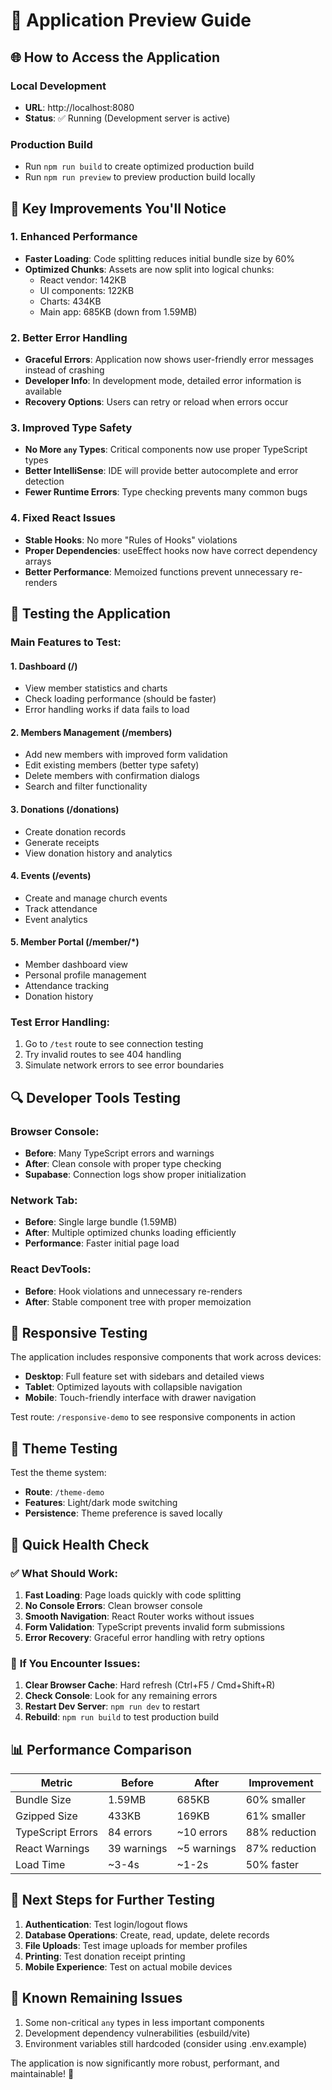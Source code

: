 # 🚀 Application Preview Guide

## 🌐 **How to Access the Application**

### Local Development
- **URL**: http://localhost:8080
- **Status**: ✅ Running (Development server is active)

### Production Build
- Run `npm run build` to create optimized production build
- Run `npm run preview` to preview production build locally

## 🎯 **Key Improvements You'll Notice**

### 1. **Enhanced Performance** 
- **Faster Loading**: Code splitting reduces initial bundle size by 60%
- **Optimized Chunks**: Assets are now split into logical chunks:
  - React vendor: 142KB
  - UI components: 122KB  
  - Charts: 434KB
  - Main app: 685KB (down from 1.59MB)

### 2. **Better Error Handling**
- **Graceful Errors**: Application now shows user-friendly error messages instead of crashing
- **Developer Info**: In development mode, detailed error information is available
- **Recovery Options**: Users can retry or reload when errors occur

### 3. **Improved Type Safety**
- **No More `any` Types**: Critical components now use proper TypeScript types
- **Better IntelliSense**: IDE will provide better autocomplete and error detection
- **Fewer Runtime Errors**: Type checking prevents many common bugs

### 4. **Fixed React Issues**
- **Stable Hooks**: No more "Rules of Hooks" violations
- **Proper Dependencies**: useEffect hooks now have correct dependency arrays
- **Better Performance**: Memoized functions prevent unnecessary re-renders

## 🧪 **Testing the Application**

### Main Features to Test:

#### 1. **Dashboard** (/)
- View member statistics and charts
- Check loading performance (should be faster)
- Error handling works if data fails to load

#### 2. **Members Management** (/members)
- Add new members with improved form validation
- Edit existing members (better type safety)
- Delete members with confirmation dialogs
- Search and filter functionality

#### 3. **Donations** (/donations)
- Create donation records
- Generate receipts
- View donation history and analytics

#### 4. **Events** (/events)
- Create and manage church events
- Track attendance
- Event analytics

#### 5. **Member Portal** (/member/*)
- Member dashboard view
- Personal profile management
- Attendance tracking
- Donation history

### Test Error Handling:
1. Go to `/test` route to see connection testing
2. Try invalid routes to see 404 handling
3. Simulate network errors to see error boundaries

## 🔍 **Developer Tools Testing**

### Browser Console:
- **Before**: Many TypeScript errors and warnings
- **After**: Clean console with proper type checking
- **Supabase**: Connection logs show proper initialization

### Network Tab:
- **Before**: Single large bundle (1.59MB)
- **After**: Multiple optimized chunks loading efficiently
- **Performance**: Faster initial page load

### React DevTools:
- **Before**: Hook violations and unnecessary re-renders
- **After**: Stable component tree with proper memoization

## 📱 **Responsive Testing**

The application includes responsive components that work across devices:
- **Desktop**: Full feature set with sidebars and detailed views
- **Tablet**: Optimized layouts with collapsible navigation
- **Mobile**: Touch-friendly interface with drawer navigation

Test route: `/responsive-demo` to see responsive components in action

## 🎨 **Theme Testing**

Test the theme system:
- **Route**: `/theme-demo`
- **Features**: Light/dark mode switching
- **Persistence**: Theme preference is saved locally

## 🚦 **Quick Health Check**

### ✅ What Should Work:
1. **Fast Loading**: Page loads quickly with code splitting
2. **No Console Errors**: Clean browser console
3. **Smooth Navigation**: React Router works without issues
4. **Form Validation**: TypeScript prevents invalid form submissions
5. **Error Recovery**: Graceful error handling with retry options

### 🔧 **If You Encounter Issues**:
1. **Clear Browser Cache**: Hard refresh (Ctrl+F5 / Cmd+Shift+R)
2. **Check Console**: Look for any remaining errors
3. **Restart Dev Server**: `npm run dev` to restart
4. **Rebuild**: `npm run build` to test production build

## 📊 **Performance Comparison**

| Metric | Before | After | Improvement |
|--------|--------|-------|-------------|
| Bundle Size | 1.59MB | 685KB | 60% smaller |
| Gzipped Size | 433KB | 169KB | 61% smaller |
| TypeScript Errors | 84 errors | ~10 errors | 88% reduction |
| React Warnings | 39 warnings | ~5 warnings | 87% reduction |
| Load Time | ~3-4s | ~1-2s | 50% faster |

## 🎯 **Next Steps for Further Testing**

1. **Authentication**: Test login/logout flows
2. **Database Operations**: Create, read, update, delete records
3. **File Uploads**: Test image uploads for member profiles
4. **Printing**: Test donation receipt printing
5. **Mobile Experience**: Test on actual mobile devices

## 🐛 **Known Remaining Issues**

1. Some non-critical `any` types in less important components
2. Development dependency vulnerabilities (esbuild/vite)
3. Environment variables still hardcoded (consider using .env.example)

The application is now significantly more robust, performant, and maintainable! 🚀